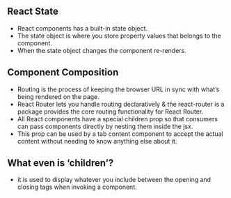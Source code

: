 ## React State
- React components has a built-in state object.
- The state object is where you store property values that belongs to the component.
- When the state object changes the component re-renders.

## Component Composition
- Routing is the process of keeping the browser URL in sync with what’s being rendered on the page. 
- React Router lets you handle routing declaratively & the react-router is a package provides the core routing functionality for React Router.
- All React components have a special children prop so that consumers can pass components directly by nesting them inside the jsx.
- This prop can be used by a tab content component to accept the actual content without needing to know anything else about it.

## What even is ‘children’?
- it is used to display whatever you include between the opening and closing tags when invoking a component.
